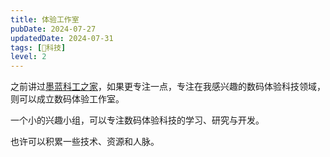 ```yaml
---
title: 体验工作室
pubDate: 2024-07-27
updatedDate: 2024-07-31
tags: [🔭科技]
level: 2
---
```


之前讲过[墨蓝科工之家](/exp/20240712-tech-home)，如果更专注一点，专注在我感兴趣的数码体验科技领域，则可以成立数码体验工作室。

一个小的兴趣小组，可以专注数码体验科技的学习、研究与开发。

也许可以积累一些技术、资源和人脉。
